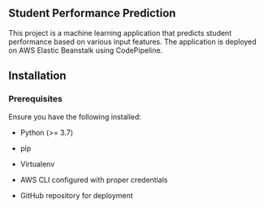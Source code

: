 ## Student Performance Prediction
This project is a machine learning application that predicts student performance based on various input features. The application is deployed on AWS Elastic Beanstalk using CodePipeline.

## Installation
### Prerequisites

Ensure you have the following installed:

- Python (>= 3.7)

- pip

- Virtualenv

- AWS CLI configured with proper credentials

- GitHub repository for deployment
